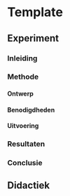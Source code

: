 # Template

## Experiment
### Inleiding

### Methode

#### Ontwerp

#### Benodigdheden

#### Uitvoering

### Resultaten

### Conclusie

## Didactiek
